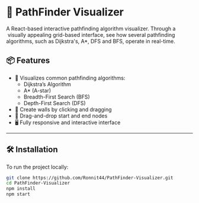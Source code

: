 # 🧭 PathFinder Visualizer

A React-based interactive pathfinding algorithm visualizer.  Through a  visually appealing grid-based interface, see how several pathfinding algorithms, such as Dijkstra's, A*, DFS and BFS, operate in real-time.

## 📦 Features

- 🧠 Visualizes common pathfinding algorithms:
  - Dijkstra’s Algorithm
  - A* (A-star)
  - Breadth-First Search (BFS)
  - Depth-First Search (DFS)
- 🧱 Create walls by clicking and dragging
- 📍 Drag-and-drop start and end nodes
- 🖥️ Fully responsive and interactive interface


---

## 🛠️ Installation

To run the project locally:

```bash
git clone https://github.com/Ronnit44/PathFinder-Visualizer.git
cd PathFinder-Visualizer
npm install
npm start

